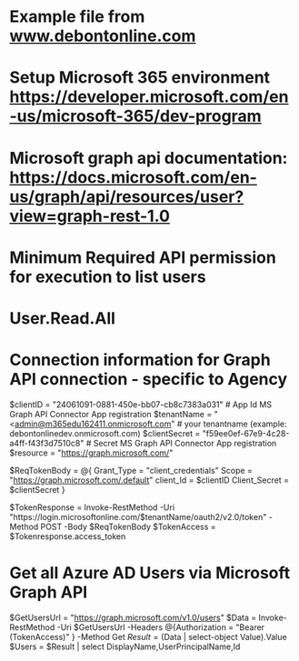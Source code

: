 # Example file from www.debontonline.com
# Setup Microsoft 365 environment https://developer.microsoft.com/en-us/microsoft-365/dev-program
# Microsoft graph api documentation: https://docs.microsoft.com/en-us/graph/api/resources/user?view=graph-rest-1.0


# Minimum Required API permission for execution to list users
# User.Read.All




# Connection information for Graph API connection - specific to Agency
$clientID = "24061091-0881-450e-bb07-cb8c7383a031" #  App Id MS Graph API Connector App registration
$tenantName = "<admin@m365edu162411.onmicrosoft.com" # your tenantname (example: debontonlinedev.onmicrosoft.com)
$clientSecret = "f59ee0ef-67e9-4c28-a4ff-f43f3d7510c8" # Secret MS Graph API Connector App registration
$resource = "https://graph.microsoft.com/"
 
$ReqTokenBody = @{
    Grant_Type    = "client_credentials"
    Scope         = "https://graph.microsoft.com/.default"
    client_Id     = $clientID
    Client_Secret = $clientSecret
} 
 
$TokenResponse = Invoke-RestMethod -Uri "https://login.microsoftonline.com/$tenantName/oauth2/v2.0/token" -Method POST -Body $ReqTokenBody
$TokenAccess = $Tokenresponse.access_token

# Get all Azure AD Users via Microsoft Graph API
$GetUsersUrl = "https://graph.microsoft.com/v1.0/users"
$Data = Invoke-RestMethod -Uri $GetUsersUrl -Headers @{Authorization = "Bearer $($TokenAccess)" }  -Method Get 
$Result = ($Data | select-object Value).Value
$Users = $Result | select DisplayName,UserPrincipalName,Id